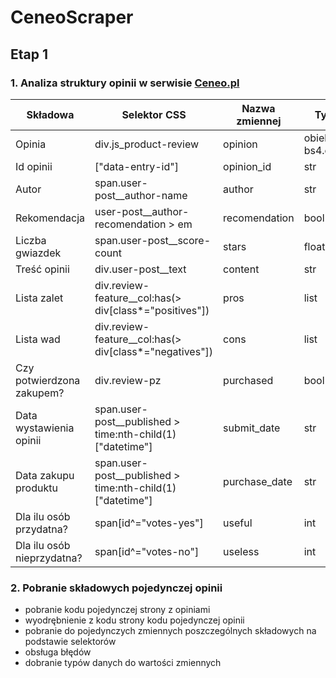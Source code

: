 # CeneoScraper
## Etap 1
### 1. Analiza struktury opinii w serwisie [Ceneo.pl](https:/www.ceneo.pl)

|Składowa|Selektor CSS|Nazwa zmiennej|Typ danych|
|--------|------------|--------------|----------|
|Opinia|div.js_product-review|opinion|obiekt bs4.element.Tag|
|Id opinii|["data-entry-id"]|opinion_id|str|
|Autor|span.user-post__author-name|author|str|
|Rekomendacja|user-post__author-recomendation > em|recomendation|bool|
|Liczba gwiazdek|span.user-post__score-count|stars|float|
|Treść opinii|div.user-post__text|content|str|
|Lista zalet|div.review-feature__col:has(> div[class*="positives"])|pros|list|
|Lista wad|div.review-feature__col:has(> div[class*="negatives"])|cons|list|
|Czy potwierdzona zakupem?|div.review-pz|purchased|bool|
|Data wystawienia opinii|span.user-post__published > time:nth-child(1)["datetime"]|submit_date|str|
|Data zakupu produktu|span.user-post__published > time:nth-child(1)["datetime"]|purchase_date|str|
|Dla ilu osób przydatna?|span[id^="votes-yes"]|useful|int|
|Dla ilu osób nieprzydatna?|span[id^="votes-no"]|useless|int|


### 2. Pobranie składowych pojedynczej opinii
- pobranie kodu pojedynczej strony z opiniami
- wyodrębnienie z kodu strony kodu pojedynczej opinii
- pobranie do pojedynczych zmiennych poszczególnych składowych na podstawie selektorów
- obsługa błędów
- dobranie typów danych do wartości zmiennych